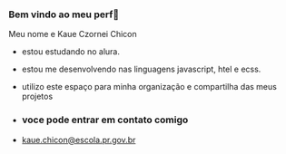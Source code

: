 ### Bem vindo ao meu perf🏦
Meu nome e  Kaue Czornei Chicon

- estou estudando no alura.
- estou me desenvolvendo nas linguagens javascript, htel e ecss.
- utilizo este espaço para minha organização e compartilha das meus projetos

- ### voce pode entrar em contato comigo

- kaue.chicon@escola.pr.gov.br



